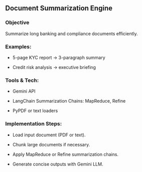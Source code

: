## Document Summarization Engine
### Objective
 Summarize long banking and compliance documents efficiently.
### Examples:

- 5-page KYC report → 3-paragraph summary

- Credit risk analysis → executive briefing

### Tools & Tech:

- Gemini API

- LangChain Summarization Chains: MapReduce, Refine

- PyPDF or text loaders

###  Implementation Steps:

- Load input document (PDF or text).

- Chunk large documents if necessary.

- Apply MapReduce or Refine summarization chains.

- Generate concise outputs with Gemini LLM.

